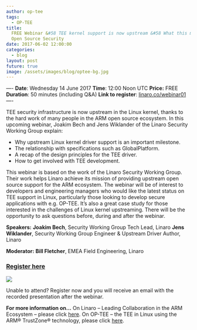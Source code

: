 ```yaml
---
author: op-tee
tags:
  - OP-TEE
title:
  FREE Webinar &#58 TEE kernel support is now upstream &#58 What this means for
  Open Source Security
date: 2017-06-02 12:00:00
categories:
  - blog
layout: post
future: true
image: /assets/images/blog/optee-bg.jpg
---
```


—-
**Date**: Wednesday 14 June 2017
**Time**: 12:00 Noon UTC
**Price:** FREE
**Duration**: 50 minutes (including Q&A)
**Link to register**: [linaro.co/webinar01](http://linaro.co/webinar01)
—-

TEE security infrastructure is now upstream in the Linux kernel, thanks to the hard work of many people in the ARM open source ecosystem. In this upcoming webinar, Joakim Bech and Jens Wiklander of the Linaro Security Working Group explain:

- Why upstream Linux kernel driver support is an important milestone.
- The relationship with specifications such as GlobalPlatform.
- A recap of the design principles for the TEE driver.
- How to get involved with TEE development.

This webinar is based on the work of the Linaro Security Working Group. Their work helps Linaro achieve its mission of providing upstream open source support for the ARM ecosystem. The webinar will be of interest to developers and engineering managers who would like the latest status on TEE support in Linux, particularly those looking to develop secure applications with e.g. OP-TEE. It’s also a great case study for those interested in the challenges of Linux kernel upstreaming. There will be the opportunity to ask questions before, during and after the webinar.

**Speakers:**
**Joakim Bech**, Security Working Group Tech Lead, Linaro
**Jens Wiklander**, Security Working Group Engineer & Upstream Driver Author, Linaro​

**Moderator:**
**Bill Fletcher**, EMEA Field Engineering, Linaro

### **[Register here](http://linaro.co/webinar01)**

![](http://s.mmgo.io/t/pQM)

Unable to attend? Register now and you will receive an email with the recorded presentation after the webinar.

**For more information on…**
On Linaro – Leading Collaboration in the ARM Ecosystem – please click [here](/).
On OP-TEE – the TEE in Linux using the ARM® TrustZone® technology, please click [here](https://www.op-tee.org/).
